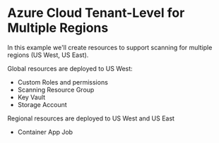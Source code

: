 # Azure Cloud Tenant-Level for Multiple Regions

In this example we'll create resources to support scanning for multiple regions (US West, US East). 

Global resources are deployed to US West:
- Custom Roles and permissions
- Scanning Resource Group
- Key Vault 
- Storage Account

Regional resources are deployed to US West and US East
- Container App Job 